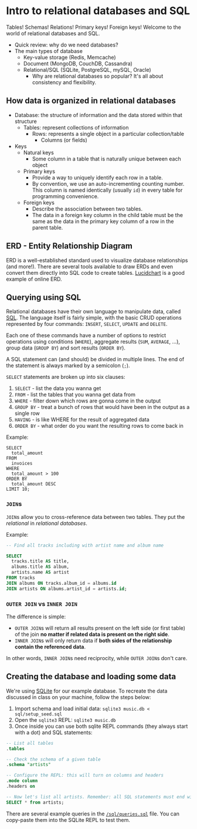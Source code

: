 # Intro to relational databases and SQL

Tables! Schemas! Relations! Primary keys! Foreign keys! Welcome to the world of relational databases and SQL.

* Quick review: why do we need databases?
* The main types of database
  * Key-value storage (Redis, Memcache)
  * Document (MongoDB, CouchDB, Cassandra)
  * Relational/SQL (SQLite, PostgreSQL, mySQL, Oracle)
    * Why are relational databases so popular? It's all about consistency and flexibility.

## How data is organized in relational databases

* Database: the structure of information and the data stored within that structure
  * Tables: represent collections of information
    * Rows: represents a single object in a particular collection/table
      * Columns (or fields)
* Keys
  * Natural keys
    * Some column in a table that is naturally unique between each object
  * Primary keys
    * Provide a way to uniquely identify each row in a table.
    * By convention, we use an auto-incrementing counting number. This column is named identically (usually `id`) in every table for programming convenience.
  * Foreign keys
    * Describe the association between two tables.
    * The data in a foreign key column in the child table must be the same as the data in the primary key column of a row in the parent table.

## ERD - Entity Relationship Diagram

ERD is a well-established standard used to visualize database relationships (and more!). There are several tools available to draw ERDs and even convert them directly into SQL code to create tables. [Lucidchart](http://www.lucidchart.com) is a good example of online ERD.

## Querying using SQL

Relational databases have their own language to manipulate data, called [SQL](https://en.wikipedia.org/wiki/SQL). The language itself is fairly simple, with the basic CRUD operations represented by four commands: `INSERT`, `SELECT`, `UPDATE` and `DELETE`.

Each one of these commands have a number of options to restrict operations using conditions (`WHERE`), aggregate results (`SUM`, `AVERAGE`, ...), group data (`GROUP BY`) and sort results (`ORDER BY`).

A SQL statement can (and should) be divided in multiple lines. The end of the statement is always marked by a semicolon (`;`).

`SELECT` statements are broken up into six clauses:

1. `SELECT` - list the data you wanna get
2. `FROM` - list the tables that you wanna get data from
3. `WHERE` - filter down which rows are gonna come in the output
4. `GROUP BY` - treat a bunch of rows that would have been in the output as a single row
5. `HAVING` - is like WHERE for the result of aggregated data
6. `ORDER BY` - what order do you want the resulting rows to come back in

Example:
```
SELECT
  total_amount
FROM
  invoices
WHERE
  total_amount > 100
ORDER BY
  total_amount DESC
LIMIT 10;
```

### `JOIN`s

`JOIN`s allow you to cross-reference data between two tables. They put the _relational_ in _relational databases_.

Example:
```sql
-- Find all tracks including with artist name and album name

SELECT
  tracks.title AS title,
  albums.title AS album,
  artists.name AS artist
FROM tracks
JOIN albums ON tracks.album_id = albums.id
JOIN artists ON albums.artist_id = artists.id;
```

### `OUTER JOIN` vs `INNER JOIN`

The difference is simple:
* `OUTER JOIN`s will return all results present on the left side (or first table) of the join **no matter if related data is present on the right side**.
* `INNER JOIN`s will only return data if **both sides of the relationship contain the referenced data**.

In other words, `INNER JOIN`s need reciprocity, while `OUTER JOIN`s don't care.

## Creating the database and loading some data

We're using [SQLite](https://sqlite.org/) for our example database. To recreate the data discussed in class on your machine, follow the steps below:

1. Import schema and load initial data: `sqlite3 music.db < sql/setup_seed.sql`
2. Open the `sqlite3` REPL: `sqlite3 music.db`
3. Once inside you can use both sqlite REPL commands (they always start with a dot) and SQL statements:
```sql
-- List all tables
.tables

-- Check the schema of a given table
.schema "artists"

-- Configure the REPL: this will turn on columns and headers
.mode column
.headers on

-- Now let's list all artists. Remember: all SQL statements must end with ;
SELECT * from artists;
```

There are several example queries in the [`/sql/queries.sql`](sql/queries.sql) file. You can copy-paste them into the SQLite REPL to test them.
